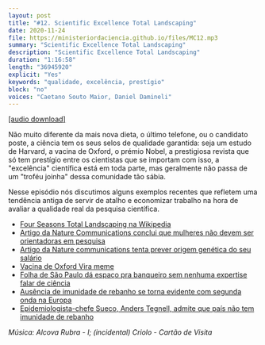 ```yaml
---
layout: post
title: "#12. Scientific Excellence Total Landscaping"
date: 2020-11-24
file: https://ministeriordaciencia.github.io/files/MC12.mp3
summary: "Scientific Excellence Total Landscaping"
description: "Scientific Excellence Total Landscaping"
duration: "1:16:58"
length: "36945920"
explicit: "Yes"
keywords: "qualidade, excelência, prestígio"
block: "no"
voices: "Caetano Souto Maior, Daniel Damineli"
---
```



[[audio download]](https://ministeriodaciencia.github.io/files/MC12.mp3)

Não muito diferente da mais nova dieta, o último telefone, ou o candidato poste, a ciência tem os seus selos de qualidade garantida: seja um estudo de Harvard, a vacina de Oxford, o prémio Nobel, a prestigiosa revista que só tem prestígio entre os cientistas que se importam com isso, a "excelência" científica está em toda parte, mas geralmente não passa de um "troféu joinha" dessa comunidade tão sábia.

Nesse episódio nós discutimos alguns exemplos recentes que refletem uma tendência antiga de servir de atalho e economizar trabalho na hora de avaliar a qualidade real da pesquisa científica.

- [Four Seasons Total Landscaping na Wikipedia](https://en.wikipedia.org/wiki/Four_Seasons_Total_Landscaping_press_conference?wprov=sfla1)
- [Artigo da Nature Communications conclui que mulheres não devem ser orientadoras em pesquisa](https://www.nature.com/articles/s41467-020-19723-8)
- [Artigo da Nature communications tenta prever origem genética do seu salário](https://www.nature.com/articles/s41467-019-13585-5)
- [Vacina de Oxford Vira meme](https://twitter.com/StigAbell/status/1330776964794380288?s=20)
- [Folha de São Paulo dá espaço pra banqueiro sem nenhuma expertise falar de ciência](https://www1.folha.uol.com.br/mercado/2020/11/lemann-diz-que-brasil-pode-ter-alcancado-imunidade-de-rebanho-mas-foi-menos-disciplinado.shtml)
- [Ausência de imunidade de rebanho se torna evidente com segunda onda na Europa](https://www.washingtonpost.com/world/europe/coronavirus-europe-death-who-second-wave-slowing/2020/11/19/09e29bfe-29cc-11eb-9c21-3cc501d0981f_story.html)
- [Epidemiologista-chefe Sueco, Anders Tegnell, admite que país não tem imunidade de rebanho](https://www.businessinsider.com/sweden-herd-immunity-second-wave-coronavirus-cases-hospitalisations-surge-2020-11)

_Música: Alcova Rubra - I; (incidental) Criolo - Cartão de Visita_
